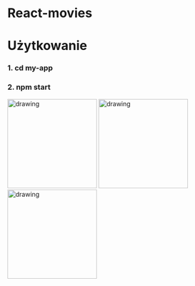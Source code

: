 # React-movies
# Użytkowanie
### 1. cd my-app
### 2. npm start

<img src="readme_files/landing_page.png" alt="drawing" width="200"/>

<img src="readme_files/movie_list.png" alt="drawing" width="200"/>

<img src="readme_files/movie_page.png" alt="drawing" width="200"/>
